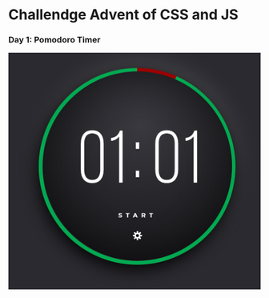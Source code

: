 # Challendge Advent of CSS and JS

### Day 1: Pomodoro Timer

![pomodoro-timer](/images/day1.png "pomodoro-timer")